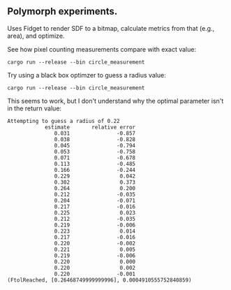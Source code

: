 ## Polymorph experiments.

Uses Fidget to render SDF to a bitmap, calculate metrics from that (e.g., area), and optimize.


See how pixel counting measurements compare with exact value:

    cargo run --release --bin circle_measurement

Try using a black box optimzer to guess a radius value:

    cargo run --release --bin circle_measurement


This seems to work, but I don't understand why the optimal parameter isn't in the return value:

    Attempting to guess a radius of 0.22
                estimate       relative error
                   0.031               -0.857
                   0.038               -0.828
                   0.045               -0.794
                   0.053               -0.758
                   0.071               -0.678
                   0.113               -0.485
                   0.166               -0.244
                   0.229                0.042
                   0.302                0.373
                   0.264                0.200
                   0.212               -0.035
                   0.204               -0.071
                   0.217               -0.016
                   0.225                0.023
                   0.212               -0.035
                   0.219               -0.006
                   0.223                0.014
                   0.217               -0.016
                   0.220               -0.002
                   0.221                0.005
                   0.219               -0.006
                   0.220                0.000
                   0.220                0.002
                   0.220               -0.001
    (FtolReached, [0.26468749999999996], 0.0004910555752840859)
